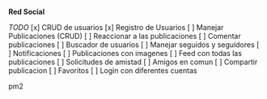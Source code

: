 **Red Social**


*TODO*
[x] CRUD de usuarios
[x] Registro de Usuarios
[ ] Manejar Publicaciones (CRUD)
[ ] Reaccionar a las publicaciones
[ ] Comentar publicaciones
[ ] Buscador de usuarios
[ ] Manejar seguidos y seguidores
[ ] Notificaciones
[ ] Publicaciones con imagenes
[ ] Feed con todas las publicaciones
[ ] Solicitudes de amistad
[ ] Amigos en comun
[ ] Compartir publicacion
[ ] Favoritos
[ ] Login con diferentes cuentas

pm2



